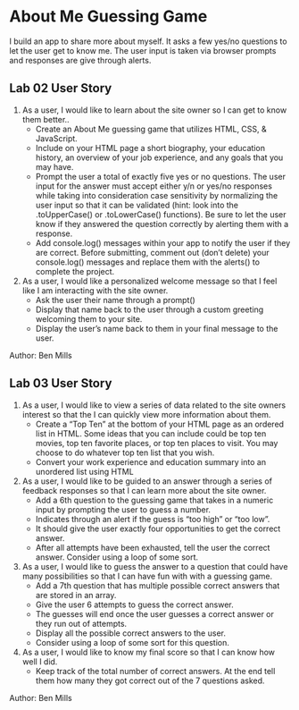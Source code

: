 # About Me Guessing Game

I build an app to share more about myself. It asks a few yes/no questions to let the user get to know me. The user input is taken via browser prompts and responses are give through alerts.

## Lab 02 User Story

1. As a user, I would like to learn about the site owner so I can get to know them better..
   - Create an About Me guessing game that utilizes HTML, CSS, & JavaScript.
   - Include on your HTML page a short biography, your education history, an overview of your job experience, and any goals that you may have.
   - Prompt the user a total of exactly five yes or no questions. The user input for the answer must accept either y/n or yes/no responses while taking into consideration case sensitivity by normalizing the user input so that it can be validated (hint: look into the .toUpperCase() or .toLowerCase() functions). Be sure to let the user know if they answered the question correctly by alerting them with a response.
   - Add console.log() messages within your app to notify the user if they are correct. Before submitting, comment out (don’t delete) your console.log() messages and replace them with the alerts() to complete the project.
2. As a user, I would like a personalized welcome message so that I feel like I am interacting with the site owner.
   - Ask the user their name through a prompt()
   - Display that name back to the user through a custom greeting welcoming them to your site.
   - Display the user’s name back to them in your final message to the user.

Author: Ben Mills

## Lab 03 User Story

1. As a user, I would like to view a series of data related to the site owners interest so that the I can quickly view more information about them.
   - Create a “Top Ten” at the bottom of your HTML page as an ordered list in HTML. Some ideas that you can include could be top ten movies, top ten favorite places, or top ten places to visit. You may choose to do whatever top ten list that you wish.
   - Convert your work experience and education summary into an unordered list using HTML
2. As a user, I would like to be guided to an answer through a series of feedback responses so that I can learn more about the site owner.
   - Add a 6th question to the guessing game that takes in a numeric input by prompting the user to guess a number.
   - Indicates through an alert if the guess is “too high” or “too low”.
   - It should give the user exactly four opportunities to get the correct answer.
   - After all attempts have been exhausted, tell the user the correct answer. Consider using a loop of some sort.
3. As a user, I would like to guess the answer to a question that could have many possibilities so that I can have fun with with a guessing game.
   - Add a 7th question that has multiple possible correct answers that are stored in an array.
   - Give the user 6 attempts to guess the correct answer.
   - The guesses will end once the user guesses a correct answer or they run out of attempts.
   - Display all the possible correct answers to the user.
   - Consider using a loop of some sort for this question.
4. As a user, I would like to know my final score so that I can know how well I did.
   - Keep track of the total number of correct answers. At the end tell them how many they got correct out of the 7 questions asked.

Author: Ben Mills
